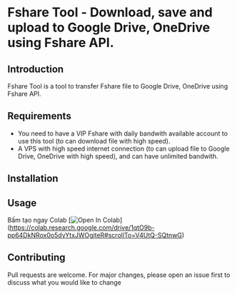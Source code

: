 # Fshare Tool - Download, save and upload to Google Drive, OneDrive using Fshare API.

## Introduction

Fshare Tool is a tool to transfer Fshare file to Google Drive, OneDrive using Fshare API.

## Requirements
- You need to have a VIP Fshare with daily bandwith available account to use this tool (to can download file with high speed).
- A VPS with high speed internet connection (to can upload file to Google Drive, OneDrive with high speed), and can have unlimited bandwith.



## Installation 


## Usage
Bấm tạo ngay Colab [![Open In Colab](https://colab.research.google.com/assets/colab-badge.svg)] (https://colab.research.google.com/drive/1qtO9b-pp64DkNRox0o5dyYtxJWOgjteR#scrollTo=V4UtQ-SQtnwG)

## Contributing
Pull requests are welcome. For major changes, please open an issue first to discuss what you would like to change
